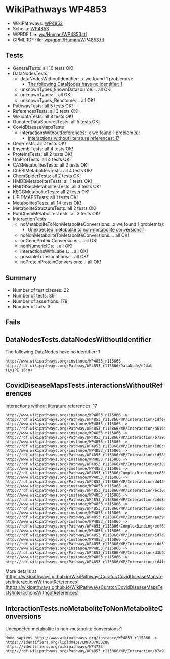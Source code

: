 # WikiPathways WP4853

* WikiPathways: [WP4853](https://identifiers.org/wikipathways:WP4853)
* Scholia: [WP4853](https://scholia.toolforge.org/wikipathways/WP4853)
* WPRDF file: [wp/Human/WP4853.ttl](../wp/Human/WP4853.ttl)
* GPMLRDF file: [wp/gpml/Human/WP4853.ttl](../wp/gpml/Human/WP4853.ttl)

## Tests
* GeneralTests: all 10 tests OK!
* DataNodesTests
    * dataNodesWithoutIdentifier: .x we found 1 problem(s):
        * [The following DataNodes have no identifier: 1](#d2d32fa0)
    * unknownTypes_knownDatasource: .. all OK!
    * unknownTypes: .. all OK!
    * unknownTypes_Reactome: .. all OK!
* PathwayTests: all 5 tests OK!
* ReferencesTests: all 3 tests OK!
* WikidataTests: all 8 tests OK!
* OudatedDataSourcesTests: all 5 tests OK!
* CovidDiseaseMapsTests
    * interactionsWithoutReferences: .x we found 1 problem(s):
        * [Interactions without literature references: 17](#9701cce8)
* GeneTests: all 2 tests OK!
* EnsemblTests: all 4 tests OK!
* ProteinsTests: all 2 tests OK!
* UniProtTests: all 4 tests OK!
* CASMetabolitesTests: all 2 tests OK!
* ChEBIMetabolitesTests: all 4 tests OK!
* ChemSpiderTests: all 2 tests OK!
* HMDBMetabolitesTests: all 1 tests OK!
* HMDBSecMetabolitesTests: all 3 tests OK!
* KEGGMetaboliteTests: all 2 tests OK!
* LIPIDMAPSTests: all 1 tests OK!
* MetabolitesTests: all 14 tests OK!
* MetaboliteStructureTests: all 2 tests OK!
* PubChemMetabolitesTests: all 3 tests OK!
* InteractionTests
    * noMetaboliteToNonMetaboliteConversions: .x we found 1 problem(s):
        * [Unexpected metabolite to non-metabolite conversions:1](#a27bf36d)
    * noNonMetaboliteToMetaboliteConversions: .. all OK!
    * noGeneProteinConversions: .. all OK!
    * nonNumericIDs: .. all OK!
    * interactionsWithLabels: .. all OK!
    * possibleTranslocations: .. all OK!
    * noProteinProteinConversions: .. all OK!


## Summary

* Number of test classes: 22
* Number of tests: 89
* Number of assertions: 178
* Number of fails: 3

## Fails

<a name="d2d32fa0" />

## DataNodesTests.dataNodesWithoutIdentifier

The following DataNodes have no identifier: 1
```
http://www.wikipathways.org/instance/WP4853_r115866 http://rdf.wikipathways.org/Pathway/WP4853_r115866/DataNode/e24ab (LysPE 16:0)
```

<a name="9701cce8" />

## CovidDiseaseMapsTests.interactionsWithoutReferences

Interactions without literature references: 17
```
http://www.wikipathways.org/instance/WP4853_r115866 -> http://rdf.wikipathways.org/Pathway/WP4853_r115866/WP/Interaction/idfe8f5f72
http://www.wikipathways.org/instance/WP4853_r115866 -> http://rdf.wikipathways.org/Pathway/WP4853_r115866/WP/Interaction/a616d
http://www.wikipathways.org/instance/WP4853_r115866 -> http://rdf.wikipathways.org/Pathway/WP4853_r115866/WP/Interaction/b7a91
http://www.wikipathways.org/instance/WP4853_r115866 -> http://rdf.wikipathways.org/Pathway/WP4853_r115866/WP/Interaction/id8ca14613
http://www.wikipathways.org/instance/WP4853_r115866 -> http://rdf.wikipathways.org/Pathway/WP4853_r115866/WP/Interaction/id58393c41
http://www.wikipathways.org/instance/WP4853_r115866 -> http://rdf.wikipathways.org/Pathway/WP4853_r115866/WP/Interaction/ec306_2
http://www.wikipathways.org/instance/WP4853_r115866 -> http://rdf.wikipathways.org/Pathway/WP4853_r115866/ComplexBinding/ce835
http://www.wikipathways.org/instance/WP4853_r115866 -> http://rdf.wikipathways.org/Pathway/WP4853_r115866/WP/Interaction/dd433
http://www.wikipathways.org/instance/WP4853_r115866 -> http://rdf.wikipathways.org/Pathway/WP4853_r115866/WP/Interaction/ec306_1
http://www.wikipathways.org/instance/WP4853_r115866 -> http://rdf.wikipathways.org/Pathway/WP4853_r115866/WP/Interaction/idd8af1708
http://www.wikipathways.org/instance/WP4853_r115866 -> http://rdf.wikipathways.org/Pathway/WP4853_r115866/WP/Interaction/ideb0617af
http://www.wikipathways.org/instance/WP4853_r115866 -> http://rdf.wikipathways.org/Pathway/WP4853_r115866/WP/Interaction/aa396
http://www.wikipathways.org/instance/WP4853_r115866 -> http://rdf.wikipathways.org/Pathway/WP4853_r115866/ComplexBinding/eef69
http://www.wikipathways.org/instance/WP4853_r115866 -> http://rdf.wikipathways.org/Pathway/WP4853_r115866/WP/Interaction/id7c94a43
http://www.wikipathways.org/instance/WP4853_r115866 -> http://rdf.wikipathways.org/Pathway/WP4853_r115866/WP/Interaction/idd3306a7b
http://www.wikipathways.org/instance/WP4853_r115866 -> http://rdf.wikipathways.org/Pathway/WP4853_r115866/WP/Interaction/d3b92
http://www.wikipathways.org/instance/WP4853_r115866 -> http://rdf.wikipathways.org/Pathway/WP4853_r115866/WP/Interaction/id4fda8300
```

More details at [https://wikipathways.github.io/WikiPathwaysCurator/CovidDiseaseMapsTests/interactionsWithoutReferences](https://wikipathways.github.io/WikiPathwaysCurator/CovidDiseaseMapsTests/interactionsWithoutReferences)

<a name="a27bf36d" />

## InteractionTests.noMetaboliteToNonMetaboliteConversions

Unexpected metabolite to non-metabolite conversions:1
```
Homo sapiens http://www.wikipathways.org/instance/WP4853_r115866 -> https://identifiers.org/lipidmaps/LMFA07050288 https://identifiers.org/wikipathways/WP4723 http://rdf.wikipathways.org/Pathway/WP4853_r115866/WP/Interaction/b7a91
```

